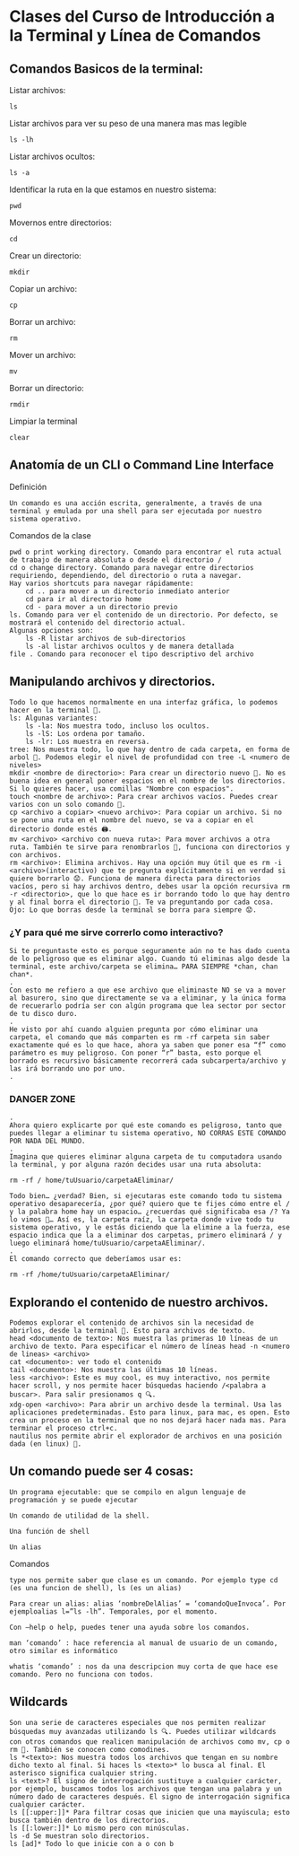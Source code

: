 # Clases del Curso de Introducción a la Terminal y Línea de Comandos

## Comandos Basicos de la terminal:

Listar archivos:

    ls

Listar archivos para ver su peso de una manera mas mas legible

    ls -lh

Listar archivos ocultos:

    ls -a

Identificar la ruta en la que estamos en nuestro sistema:

    pwd

Movernos entre directorios:

    cd

Crear un directorio:

    mkdir

Copiar un archivo:

    cp

Borrar un archivo:

    rm

Mover un archivo:

    mv

Borrar un directorio:

    rmdir

Limpiar la terminal

    clear

## Anatomía de un CLI o Command Line Interface

Definición

    Un comando es una acción escrita, generalmente, a través de una terminal y emulada por una shell para ser ejecutada por nuestro sistema operativo.


Comandos de la clase

    pwd o print working directory. Comando para encontrar el ruta actual de trabajo de manera absoluta o desde el directorio /
    cd o change directory. Comando para navegar entre directorios requiriendo, dependiendo, del directorio o ruta a navegar.
    Hay varios shortcuts para navegar rápidamente:
        cd .. para mover a un directorio inmediato anterior
        cd para ir al directorio home
        cd - para mover a un directorio previo
    ls. Comando para ver el contenido de un directorio. Por defecto, se mostrará el contenido del directorio actual.
    Algunas opciones son:
        ls -R listar archivos de sub-directorios
        ls -al listar archivos ocultos y de manera detallada
    file . Comando para reconocer el tipo descriptivo del archivo

## Manipulando archivos y directorios.

    Todo lo que hacemos normalmente en una interfaz gráfica, lo podemos hacer en la terminal 👀.
    ls: Algunas variantes:
        ls -la: Nos muestra todo, incluso los ocultos.
        ls -lS: Los ordena por tamaño.
        ls -lr: Los muestra en reversa.
    tree: Nos muestra todo, lo que hay dentro de cada carpeta, en forma de arbol 🌲. Podemos elegir el nivel de profundidad con tree -L <numero de niveles>
    mkdir <nombre de directorio>: Para crear un directorio nuevo 📁. No es buena idea en general poner espacios en el nombre de los directorios. Si lo quieres hacer, usa comillas "Nombre con espacios".
    touch <nombre de archivo>: Para crear archivos vacíos. Puedes crear varios con un solo comando 📄.
    cp <archivo a copiar> <nuevo archivo>: Para copiar un archivo. Si no se pone una ruta en el nombre del nuevo, se va a copiar en el directorio donde estés 🖨️.
    mv <archivo> <archivo con nueva ruta>: Para mover archivos a otra ruta. También te sirve para renombrarlos 💫, funciona con directorios y con archivos.
    rm <archivo>: Elimina archivos. Hay una opción muy útil que es rm -i <archivo>(interactivo) que te pregunta explícitamente si en verdad si quiere borrarlo 😟. Funciona de manera directa para directorios vacíos, pero si hay archivos dentro, debes usar la opción recursiva rm -r <directorio>, que lo que hace es ir borrando todo lo que hay dentro y al final borra el directorio 🔫. Te va preguntando por cada cosa.
    Ojo: Lo que borras desde la terminal se borra para siempre 😟.

### ¿Y para qué me sirve correrlo como interactivo?

    Si te preguntaste esto es porque seguramente aún no te has dado cuenta de lo peligroso que es eliminar algo. Cuando tú eliminas algo desde la terminal, este archivo/carpeta se elimina… PARA SIEMPRE *chan, chan chan*.
    .
    Con esto me refiero a que ese archivo que eliminaste NO se va a mover al basurero, sino que directamente se va a eliminar, y la única forma de recuerarlo podría ser con algún programa que lea sector por sector de tu disco duro.
    .
    He visto por ahí cuando alguien pregunta por cómo eliminar una carpeta, el comando que más comparten es rm -rf carpeta sin saber exactamente qué es lo que hace, ahora ya saben que poner esa “f” como parámetro es muy peligroso. Con poner “r” basta, esto porque el borrado es recursivo básicamente recorrerá cada subcarperta/archivo y las irá borrando uno por uno.
    .

### DANGER ZONE

    .
    Ahora quiero explicarte por qué este comando es peligroso, tanto que puedes llegar a eliminar tu sistema operativo, NO CORRAS ESTE COMANDO POR NADA DEL MUNDO.
    .
    Imagina que quieres eliminar alguna carpeta de tu computadora usando la terminal, y por alguna razón decides usar una ruta absoluta:

    rm -rf / home/tuUsuario/carpetaAEliminar/

    Todo bien… ¿verdad? Bien, si ejecutaras este comando todo tu sistema operativo desaparecería, ¿por qué? quiero que te fijes cómo entre el / y la palabra home hay un espacio… ¿recuerdas qué significaba esa /? Ya lo vimos 👀… Así es, la carpeta raíz, la carpeta donde vive todo tu sistema operativo, y le estás diciendo que la elimine a la fuerza, ese espacio indica que la a eliminar dos carpetas, primero eliminará / y luego eliminará home/tuUsuario/carpetaAEliminar/.
    .
    El comando correcto que deberíamos usar es:

    rm -rf /home/tuUsuario/carpetaAEliminar/


## Explorando el contenido de nuestro archivos.

    Podemos explorar el contenido de archivos sin la necesidad de abrirlos, desde la terminal 🧐. Esto para archivos de texto.
    head <documento de texto>: Nos muestra las primeras 10 líneas de un archivo de texto. Para especificar el número de líneas head -n <numero de lineas> <archivo>
    cat <documento>: ver todo el contenido
    tail <documento>: Nos muestra las últimas 10 líneas.
    less <archivo>: Este es muy cool, es muy interactivo, nos permite hacer scroll, y nos permite hacer búsquedas haciendo /<palabra a buscar>. Para salir presionamos q 🔍.
    xdg-open <archivo>: Para abrir un archivo desde la terminal. Usa las aplicaciones predeterminadas. Esto para linux, para mac, es open. Esto crea un proceso en la terminal que no nos dejará hacer nada mas. Para terminar el proceso ctrl+c.
    nautilus nos permite abrir el explorador de archivos en una posición dada (en linux) 📁.

## Un comando puede ser 4 cosas:

    Un programa ejecutable: que se compilo en algun lenguaje de programación y se puede ejecutar

    Un comando de utilidad de la shell.

    Una función de shell
 
    Un alias

Comandos

    type nos permite saber que clase es un comando. Por ejemplo type cd (es una funcion de shell), ls (es un alias)

    Para crear un alias: alias ‘nombreDelAlias’ = ‘comandoQueInvoca’. Por ejemploalias l=”ls -lh”. Temporales, por el momento.

    Con –help o help, puedes tener una ayuda sobre los comandos.

    man ‘comando’ : hace referencia al manual de usuario de un comando, otro similar es informático

    whatis ‘comando’ : nos da una descripcion muy corta de que hace ese comando. Pero no funciona con todos.

## Wildcards

    Son una serie de caracteres especiales que nos permiten realizar búsquedas muy avanzadas utilizando ls 🔍. Puedes utilizar wildcards con otros comandos que realicen manipulación de archivos como mv, cp o rm 💫. También se conocen como comodines.
    ls *<texto>: Nos muestra todos los archivos que tengan en su nombre dicho texto al final. Si haces ls <texto>* lo busca al final. El asterisco significa cualquier string.
    ls <text>? El signo de interrogación sustituye a cualquier carácter, por ejemplo, buscamos todos los archivos que tengan una palabra y un número dado de caracteres después. El signo de interrogación significa cualquier carácter.
    ls [[:upper:]]* Para filtrar cosas que inicien que una mayúscula; esto busca también dentro de los directorios.
    ls [[:lower:]]* Lo mismo pero con minúsculas.
    ls -d Se muestran solo directorios.
    ls [ad]* Todo lo que inicie con a o con b




